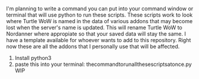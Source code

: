 I'm planning to write a command you can put into your command window or terminal that will use python to run these scripts. These scripts work to look where Turtle WoW is named in the data of various addons that may become lost when the server's name is updated. This will rename Turtle WoW to Nordanner where appropiate so that your saved data will stay the same. I have a template available for whoever wants to add to this repository. Right now these are all the addons that I personally use that will be affected. 

1) Install python3
2) paste this into your terminal:
   thecommandtorunallthesescriptsatonce.py  WIP
